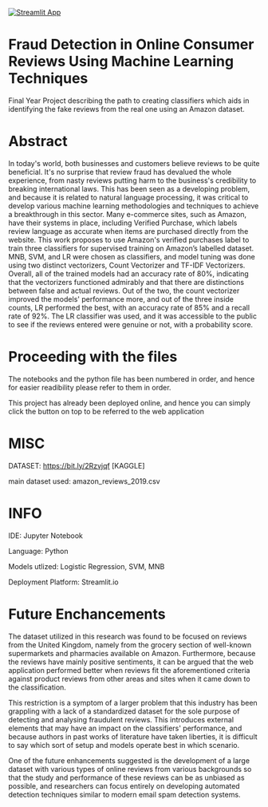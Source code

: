 [![Streamlit App](https://static.streamlit.io/badges/streamlit_badge_black_white.svg)]([https://share.streamlit.io/andfanilo/streamlit-css-button/example/app.py](https://fakereviewdetectorv1.streamlit.app/))


# Fraud Detection in Online Consumer Reviews Using Machine Learning Techniques
Final Year Project describing the path to creating classifiers which aids in identifying the fake reviews from the real one using an Amazon dataset.

# Abstract
In today's world, both businesses and customers believe reviews to be quite beneficial. It's no surprise that review fraud has devalued the whole experience, from nasty reviews putting harm to the business's credibility to breaking international laws. This has been seen as a developing problem, and because it is related to natural language processing, it was critical to develop various machine learning methodologies and techniques to achieve a breakthrough in this sector. Many e-commerce sites, such as Amazon, have their systems in place, including Verified Purchase, which labels review language as accurate when items are purchased directly from the website. This work proposes to use Amazon's verified purchases label to train three classifiers for supervised training on Amazon’s labelled dataset. MNB, SVM, and LR were chosen as classifiers, and model tuning was done using two distinct vectorizers, Count Vectorizer and TF-IDF Vectorizers. Overall, all of the trained models had an accuracy rate of 80%, indicating that the vectorizers functioned admirably and that there are distinctions between false and actual reviews. Out of the two, the count vectorizer improved the models' performance more, and out of the three inside counts, LR performed the best, with an accuracy rate of 85% and a recall rate of 92%. The LR classifier was used, and it was accessible to the public to see if the reviews entered were genuine or not, with a probability score.

# Proceeding with the files
The notebooks and the python file has been numbered in order, and hence for easier readibility please refer to them in order.

This project has already been deployed online, and hence you can simply click the button on top to be referred to the web application


# MISC

DATASET: https://bit.ly/2Rzvjqf [KAGGLE]

main dataset used: amazon_reviews_2019.csv



# INFO

IDE: Jupyter Notebook

Language: Python

Models utlized: Logistic Regression, SVM, MNB 

Deployment Platform: Streamlit.io


# Future Enchancements
The dataset utilized in this research was found to be focused on reviews from the United Kingdom, namely from the grocery section of well-known supermarkets and pharmacies available on Amazon. Furthermore, because the reviews have mainly positive sentiments, it can be argued that the web application performed better when reviews fit the aforementioned criteria against product reviews from other areas and sites when it came down to the classification. 

This restriction is a symptom of a larger problem that this industry has been grappling with a lack of a standardized dataset for the sole purpose of detecting and analysing fraudulent reviews. This introduces external elements that may have an impact on the classifiers' performance, and because authors in past works of literature have taken liberties, it is difficult to say which sort of setup and models operate best in which scenario.

One of the future enhancements suggested is the development of a large dataset with various types of online reviews from various backgrounds so that the study and performance of these reviews can be as unbiased as possible, and researchers can focus entirely on developing automated detection techniques similar to modern email spam detection systems.

